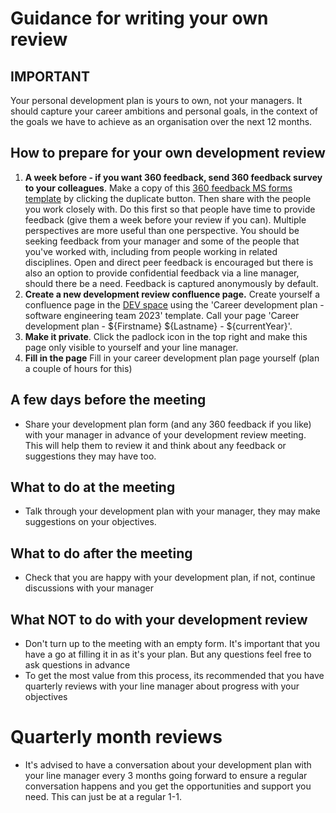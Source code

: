 # Guidance for writing your own review

## IMPORTANT 

Your personal development plan is yours to own, not your managers.  It should capture your career ambitions and personal goals, in the context of the goals we have to achieve as an organisation over the next 12 months. 


## How to prepare for your own development review


1. **A week before - if you want 360 feedback, send 360 feedback survey to your colleagues**. Make a copy of this [360 feedback MS forms template](https://forms.office.com/Pages/ShareFormPage.aspx?id=efQwYEKzLUel3XQP91ON6b2B0Lj6-KRFi79WhBUXfkRUQkEyQVhYUEREVlo3TjhRU1FaUjk3OUhHMy4u&sharetoken=owNj6Zi0WKRM8432LUCT) by clicking the duplicate button.  Then share with the people you work closely with. Do this first so that people have time to provide feedback (give them a week before your review if you can). Multiple perspectives are more useful than one perspective. You should be seeking feedback from your manager and some of the people that you've worked with, including from people working in related disciplines. Open and direct peer feedback is encouraged but there is also an option to provide confidential feedback via a line manager, should there be a need.   Feedback is captured anonymously by default.  
2. **Create a new development review confluence page.** Create yourself a confluence page in the [DEV space](https://nicedigital.atlassian.net/wiki/spaces/DEV/overview) using the 'Career development plan - software engineering team 2023' template.  Call your page 'Career development plan - ${Firstname} ${Lastname} - ${currentYear}'.
3. **Make it private**. Click the padlock icon in the top right and make this page only visible to yourself and your line manager.
4. **Fill in the page** Fill in your career development plan page yourself (plan a couple of hours for this)


## A few days before the meeting
* Share your development plan form (and any 360 feedback if you like) with your manager in advance of your development review meeting.  This will help them to review it and think about any feedback or suggestions they may have too.

## What to do at the meeting
* Talk through your development plan with your manager, they may make suggestions on your objectives.

## What to do after the meeting
* Check that you are happy with your development plan, if not, continue discussions with your manager

## What NOT to do with your development review
* Don't turn up to the meeting with an empty form.  It's important that you have a go at filling it in as it's your plan.  But any questions feel free to ask questions in advance
* To get the most value from this process, its recommended that you have quarterly reviews with your line manager about progress with your objectives

# Quarterly month reviews
* It's advised to have a conversation about your development plan with your line manager every 3 months going forward to ensure a regular conversation happens and you get the opportunities and support you need.  This can just be at a regular 1-1.

